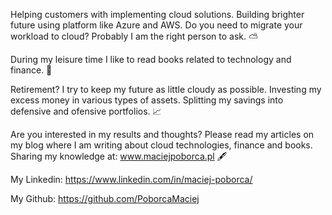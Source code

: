 Helping customers with implementing cloud solutions. Building brighter future using platform like Azure and AWS. Do you need to migrate your workload to cloud? Probably I am the right person to ask. ⛅

During my leisure time I like to read books related to technology and finance. 📖

Retirement? I try to keep my future as little cloudy as possible. Investing my excess money in various types of assets. Splitting my savings into defensive and ofensive portfolios. 📈

Are you interested in my results and thoughts? Please read my articles on my blog where I am writing about cloud technologies, finance and books.
Sharing my knowledge at: www.maciejpoborca.pl 🖋

My Linkedin: https://www.linkedin.com/in/maciej-poborca/

My Github: https://github.com/PoborcaMaciej

